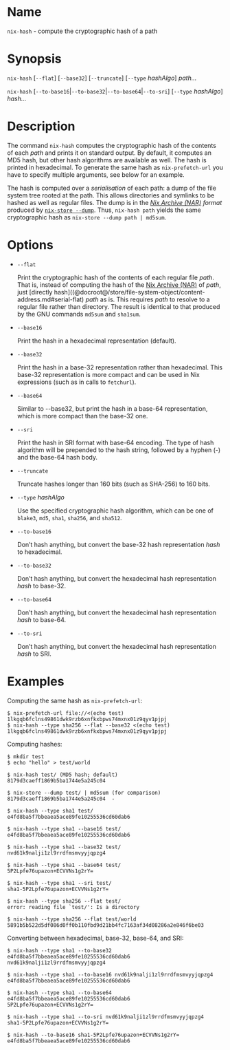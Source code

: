 # Name

`nix-hash` - compute the cryptographic hash of a path

# Synopsis

`nix-hash` [`--flat`] [`--base32`] [`--truncate`] [`--type` *hashAlgo*] *path…*

`nix-hash` [`--to-base16`|`--to-base32`|`--to-base64`|`--to-sri`] [`--type` *hashAlgo*] *hash…*

# Description

The command `nix-hash` computes the cryptographic hash of the contents
of each *path* and prints it on standard output. By default, it computes
an MD5 hash, but other hash algorithms are available as well. The hash
is printed in hexadecimal. To generate the same hash as
`nix-prefetch-url` you have to specify multiple arguments, see below for
an example.

The hash is computed over a *serialisation* of each path: a dump of
the file system tree rooted at the path. This allows directories and
symlinks to be hashed as well as regular files. The dump is in the
*[Nix Archive (NAR)][Nix Archive] format* produced by [`nix-store
--dump`](@docroot@/command-ref/nix-store/dump.md).  Thus, `nix-hash path`
yields the same cryptographic hash as `nix-store --dump path |
md5sum`.

[Nix Archive]: @docroot@/store/file-system-object/content-address.md#serial-nix-archive

# Options

- `--flat`

  Print the cryptographic hash of the contents of each regular file *path*.
  That is, instead of computing
  the hash of the [Nix Archive (NAR)](@docroot@/store/file-system-object/content-address.md#serial-nix-archive) of *path*,
  just [directly hash]((@docroot@/store/file-system-object/content-address.md#serial-flat) *path* as is.
  This requires *path* to resolve to a regular file rather than directory.
  The result is identical to that produced by the GNU commands
  `md5sum` and `sha1sum`.

- `--base16`

  Print the hash in a hexadecimal representation (default).

- `--base32`

  Print the hash in a base-32 representation rather than hexadecimal.
  This base-32 representation is more compact and can be used in Nix
  expressions (such as in calls to `fetchurl`).

- `--base64`

  Similar to --base32, but print the hash in a base-64 representation,
  which is more compact than the base-32 one.

- `--sri`

  Print the hash in SRI format with base-64 encoding.
  The type of hash algorithm will be prepended to the hash string,
  followed by a hyphen (-) and the base-64 hash body.

- `--truncate`

  Truncate hashes longer than 160 bits (such as SHA-256) to 160 bits.

- `--type` *hashAlgo*

  Use the specified cryptographic hash algorithm, which can be one of
  `blake3`, `md5`, `sha1`, `sha256`, and `sha512`.

- `--to-base16`

  Don’t hash anything, but convert the base-32 hash representation
  *hash* to hexadecimal.

- `--to-base32`

  Don’t hash anything, but convert the hexadecimal hash representation
  *hash* to base-32.

- `--to-base64`

  Don’t hash anything, but convert the hexadecimal hash representation
  *hash* to base-64.

- `--to-sri`

  Don’t hash anything, but convert the hexadecimal hash representation
  *hash* to SRI.

# Examples

Computing the same hash as `nix-prefetch-url`:

```console
$ nix-prefetch-url file://<(echo test)
1lkgqb6fclns49861dwk9rzb6xnfkxbpws74mxnx01z9qyv1pjpj
$ nix-hash --type sha256 --flat --base32 <(echo test)
1lkgqb6fclns49861dwk9rzb6xnfkxbpws74mxnx01z9qyv1pjpj
```

Computing hashes:

```console
$ mkdir test
$ echo "hello" > test/world

$ nix-hash test/ (MD5 hash; default)
8179d3caeff1869b5ba1744e5a245c04

$ nix-store --dump test/ | md5sum (for comparison)
8179d3caeff1869b5ba1744e5a245c04  -

$ nix-hash --type sha1 test/
e4fd8ba5f7bbeaea5ace89fe10255536cd60dab6

$ nix-hash --type sha1 --base16 test/
e4fd8ba5f7bbeaea5ace89fe10255536cd60dab6

$ nix-hash --type sha1 --base32 test/
nvd61k9nalji1zl9rrdfmsmvyyjqpzg4

$ nix-hash --type sha1 --base64 test/
5P2Lpfe76upazon+ECVVNs1g2rY=

$ nix-hash --type sha1 --sri test/
sha1-5P2Lpfe76upazon+ECVVNs1g2rY=

$ nix-hash --type sha256 --flat test/
error: reading file `test/': Is a directory

$ nix-hash --type sha256 --flat test/world
5891b5b522d5df086d0ff0b110fbd9d21bb4fc7163af34d08286a2e846f6be03
```

Converting between hexadecimal, base-32, base-64, and SRI:

```console
$ nix-hash --type sha1 --to-base32 e4fd8ba5f7bbeaea5ace89fe10255536cd60dab6
nvd61k9nalji1zl9rrdfmsmvyyjqpzg4

$ nix-hash --type sha1 --to-base16 nvd61k9nalji1zl9rrdfmsmvyyjqpzg4
e4fd8ba5f7bbeaea5ace89fe10255536cd60dab6

$ nix-hash --type sha1 --to-base64 e4fd8ba5f7bbeaea5ace89fe10255536cd60dab6
5P2Lpfe76upazon+ECVVNs1g2rY=

$ nix-hash --type sha1 --to-sri nvd61k9nalji1zl9rrdfmsmvyyjqpzg4
sha1-5P2Lpfe76upazon+ECVVNs1g2rY=

$ nix-hash --to-base16 sha1-5P2Lpfe76upazon+ECVVNs1g2rY=
e4fd8ba5f7bbeaea5ace89fe10255536cd60dab6
```
